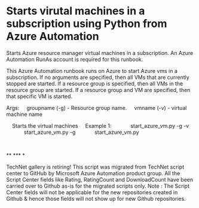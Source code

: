 ﻿Starts virutal machines in a subscription using Python from Azure Automation
============================================================================

            




Starts Azure resource manager virtual machines in a subscription. An Azure Automation RunAs account is required for this runbook.

This Azure Automation runbook runs on Azure to start Azure vms in a subscription.
If no arguments are specified, then all VMs that are currently stopped are started.
If a resource group is specified, then all VMs in the resource group are started.
If a resource group and VM are specified, then that specific VM is started.

Args:
    groupname (-g) - Resource group name.
    vmname (-v) - virtual machine name

    Starts the virtual machines
    Example 1:
            start_azure_vm.py -g <resourcegroupname> -v <vmname>
            start_azure_vm.py -g <resourcegroupname>
            start_azure_vm.py


 



** *** *




        
    
TechNet gallery is retiring! This script was migrated from TechNet script center to GitHub by Microsoft Azure Automation product group. All the Script Center fields like Rating, RatingCount and DownloadCount have been carried over to Github as-is for the migrated scripts only. Note : The Script Center fields will not be applicable for the new repositories created in Github & hence those fields will not show up for new Github repositories.

